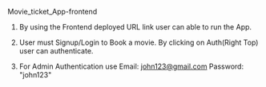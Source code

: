 Movie_ticket_App-frontend

1) By using the Frontend deployed URL link user can able to run the App.

2) User must Signup/Login to Book a movie. By clicking on Auth(Right Top) user can authenticate.

3) For Admin Authentication use Email: john123@gmail.com  Password: "john123"
